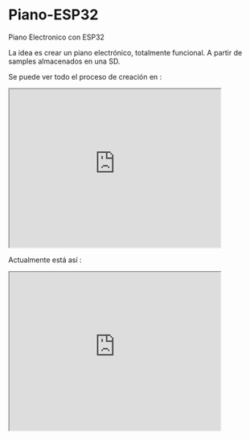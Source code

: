 # Piano-ESP32
Piano Electronico con ESP32

La idea es crear un piano electrónico, totalmente funcional. A partir de samples almacenados en una SD.

Se puede ver todo el proceso de creación en : 

<iframe width="420" height="315"
src="https://www.youtube.com/embed/NcmmS0rcsk8">
</iframe>

Actualmente está así :

<iframe width="420" height="315"
src="https://www.youtube.com/embed/I0FfIfT1rkw">
</iframe>



